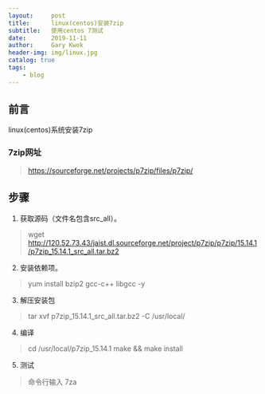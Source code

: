 ```yaml
---
layout:     post
title:      linux(centos)安装7zip
subtitle:   使用centos 7测试
date:       2019-11-11
author:     Gary Kwok
header-img: img/linux.jpg
catalog: true
tags:
    - blog
---
```


## 前言

linux(centos)系统安装7zip

### 7zip网址
> https://sourceforge.net/projects/p7zip/files/p7zip/

## 步骤
1. 获取源码（文件名包含src_all）。
> wget http://120.52.73.43/jaist.dl.sourceforge.net/project/p7zip/p7zip/15.14.1/p7zip_15.14.1_src_all.tar.bz2

2. 安装依赖项。
> yum install bzip2 gcc-c++ libgcc -y
 
3. 解压安装包   
> tar xvf p7zip_15.14.1_src_all.tar.bz2  -C /usr/local/

4. 编译
> cd /usr/local/p7zip_15.14.1 
> make && make install

5. 测试
> 命令行输入 7za
